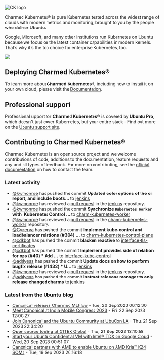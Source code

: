 ![CK logo](https://assets.ubuntu.com/v1/451d4cf4-Charmed+Kubernetes_RGB_onWhite_2022.svg)

Charmed Kubernetes® is pure Kubernetes tested across the widest range of clouds with modern metrics and monitoring, brought to you by the people who deliver Ubuntu.

Google, Microsoft, and many other institutions run Kubernetes on Ubuntu because we focus on the latest container capabilities in modern kernels. That’s why it’s the top choice for enterprise Kubernetes, too.

![](https://assets.ubuntu.com/v1/843c77b6-juju-at-a-glace.svg)

## Deploying Charmed Kubernetes®

To learn more about **Charmed Kubernetes**®, including how to install it on your own cloud, please visit the [Documentation][docs].

## Professional support

Professional upport for **Charmed Kubernetes**® is covered by **Ubuntu Pro**, which doesn't just cover Kubernetes, but your entire stack - Find out more on the [Ubuntu support site](https://ubuntu.com/support).

## Contributing to Charmed Kubernetes®

Charmed Kubernetes is an open source project and we welcome contributions of code, additions to the documentation, feature requests and any and all types of feedback. For more on contributing, see the [official documentation][get-in-touch] on how to contact the team.

<!-- LINKS -->
[docs]: https://ubuntu.com/kubernetes/docs
[get-in-touch]: https://ubuntu.com/kubernetes/docs/get-in-touch

### Latest activity

<!-- activity starts -->
 - [@kwmonroe](https://github.com/kwmonroe) has pushed the commit **Updated color options of the ci report, and include boots...** to [jenkins](https://github.com/charmed-kubernetes/jenkins)
 - [@kwmonroe](https://github.com/kwmonroe) has reviewed a [pull request](https://github.com/charmed-kubernetes/jenkins/pull/1430) in the [jenkins](https://github.com/charmed-kubernetes/jenkins) repository.
 - [@kwmonroe](https://github.com/kwmonroe) has pushed the commit **Synchronize `Kubernetes Worker` with `Kubernetes Control ...** to [charm-kubernetes-worker](https://github.com/charmed-kubernetes/charm-kubernetes-worker)
 - [@kwmonroe](https://github.com/kwmonroe) has reviewed a [pull request](https://github.com/charmed-kubernetes/charm-kubernetes-worker/pull/150) in the [charm-kubernetes-worker](https://github.com/charmed-kubernetes/charm-kubernetes-worker) repository.
 - [@Cynerva](https://github.com/Cynerva) has pushed the commit **Implement kube-control and loadbalancer relations (#304) ...** to [charm-kubernetes-control-plane](https://github.com/charmed-kubernetes/charm-kubernetes-control-plane)
 - [@cdkbot](https://github.com/cdkbot) has pushed the commit **blacken reactive** to [interface-tls-certificates](https://github.com/charmed-kubernetes/interface-tls-certificates)
 - [@cdkbot](https://github.com/cdkbot) has pushed the commit **Implement provides side of relation for ops (#40)  * Add ...** to [interface-kube-control](https://github.com/charmed-kubernetes/interface-kube-control)
 - [@addyess](https://github.com/addyess) has pushed the commit **Update docs on how to perform bugfix release (#1432)  * U...** to [jenkins](https://github.com/charmed-kubernetes/jenkins)
 - [@kwmonroe](https://github.com/kwmonroe) has reviewed a [pull request](https://github.com/charmed-kubernetes/jenkins/pull/1432) in the [jenkins](https://github.com/charmed-kubernetes/jenkins) repository.
 - [@addyess](https://github.com/addyess) has pushed the commit **Instruct releease manager to only release changed charms** to [jenkins](https://github.com/charmed-kubernetes/jenkins)
<!-- activity ends -->

<!-- roadmap starts -->

<!-- roadmap ends -->

### Latest from the Ubuntu blog

<!-- blog starts -->
* [Canonical releases Charmed MLFlow](https://ubuntu.com//blog/canonical-releases-charmed-mlflow) - Tue, 26 Sep 2023 08:12:30 
* [Meet Canonical at India Mobile Congress 2023](https://ubuntu.com//blog/meet-canonical-at-india-mobile-congress-2023) - Fri, 22 Sep 2023 12:00:27 
* [Join Canonical and the Ubuntu Community at UbuCon LA](https://ubuntu.com//blog/ubucon-la-2023) - Thu, 21 Sep 2023 22:34:20 
* [Open source tooling at GITEX Global](https://ubuntu.com//blog/open-source-tooling-at-gitex-global) - Thu, 21 Sep 2023 13:10:58 
* [Start your Ubuntu Confidential VM with Intel® TDX on Google Cloud](https://ubuntu.com//blog/start-your-ubuntu-confidential-vm-with-intel-tdx-on-google-cloud) - Wed, 20 Sep 2023 00:51:07 
* [Canonical partners with AMD to enable Ubuntu on AMD Kria&#x2122; K24 SOMs](https://ubuntu.com//blog/ubuntu-is-enabled-on-amd-kria-kd240) - Tue, 19 Sep 2023 20:16:18 
<!-- blog ends -->
